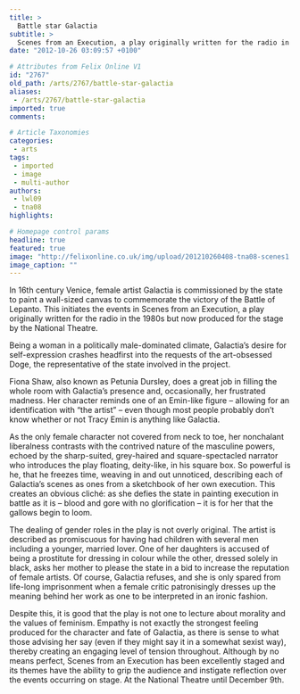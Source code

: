 ```yaml
---
title: >
  Battle star Galactia
subtitle: >
  Scenes from an Execution, a play originally written for the radio in the 1980s is staged by the National Theatre
date: "2012-10-26 03:09:57 +0100"

# Attributes from Felix Online V1
id: "2767"
old_path: /arts/2767/battle-star-galactia
aliases:
 - /arts/2767/battle-star-galactia
imported: true
comments:

# Article Taxonomies
categories:
 - arts
tags:
 - imported
 - image
 - multi-author
authors:
 - lwl09
 - tna08
highlights:

# Homepage control params
headline: true
featured: true
image: "http://felixonline.co.uk/img/upload/201210260408-tna08-scenes1.jpg"
image_caption: ""
---
```


In 16th century Venice, female artist Galactia is commissioned by the state to paint a wall-sized canvas to commemorate the victory of the Battle of Lepanto. This initiates the events in Scenes from an Execution, a play originally written for the radio in the 1980s but now produced for the stage by the National Theatre.

Being a woman in a politically male-dominated climate, Galactia’s desire for self-expression crashes headfirst into the requests of the art-obsessed Doge, the representative of the state involved in the project.

Fiona Shaw, also known as Petunia Dursley, does a great job in filling the whole room with Galactia’s presence and, occasionally, her frustrated madness. Her character reminds one of an Emin-like figure – allowing for an identification with “the artist” – even though most people probably don’t know whether or not Tracy Emin is anything like Galactia.

As the only female character not covered from neck to toe, her nonchalant liberalness contrasts with the contrived nature of the masculine powers, echoed by the sharp-suited, grey-haired and square-spectacled narrator who introduces the play floating, deity-like, in his square box. So powerful is he, that he freezes time, weaving in and out unnoticed, describing each of Galactia’s scenes as ones from a sketchbook of her own execution. This creates an obvious cliché: as she defies the state in painting execution in battle as it is – blood and gore with no glorification – it is for her that the gallows begin to loom.

The dealing of gender roles in the play is not overly original. The artist is described as promiscuous for having had children with several men including a younger, married lover. One of her daughters is accused of being a prostitute for dressing in colour while the other, dressed solely in black, asks her mother to please the state in a bid to increase the reputation of female artists. Of course, Galactia refuses, and she is only spared from life-long imprisonment when a female critic patronisingly dresses up the meaning behind her work as one to be interpreted in an ironic fashion.

Despite this, it is good that the play is not one to lecture about morality and the values of feminism. Empathy is not exactly the strongest feeling produced for the character and fate of Galactia, as there is sense to what those advising her say (even if they might say it in a somewhat sexist way), thereby creating an engaging level of tension throughout.
 Although by no means perfect, Scenes from an Execution has been excellently staged and its themes have the ability to grip the audience and instigate reflection over the events occurring on stage.
 At the National Theatre until December 9th.
